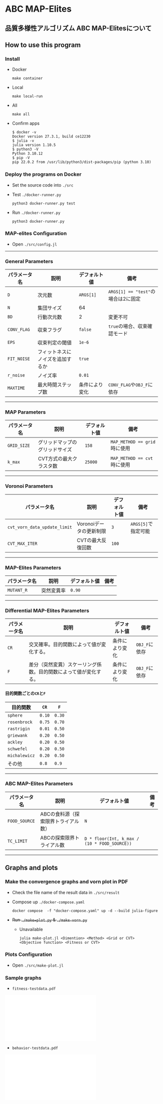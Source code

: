 # ABC MAP-Elites

## 品質多様性アルゴリズム ABC MAP-Elitesについて

## How to use this program

### Install

- Docker

    ```shell
    make container
    ```

- Local

    ```shell
    make local-run
    ```

- All

    ```shell
    make all
    ```

- Confirm apps

    ```shell
    $ docker -v
    Docker version 27.3.1, build ce12230
    $ julia -v
    julia version 1.10.5
    $ python3 -V
    Python 3.10.12
    $ pip -V
    pip 22.0.2 from /usr/lib/python3/dist-packages/pip (python 3.10)
    ```

### Deploy the programs on Docker

- Set the source code into `./src`
- Test `./docker-runner.py`

    ```shell
    python3 docker-runner.py test
    ```

- Run `./docker-runner.py`

    ```shell
    python3 docker-runner.py
    ```

### MAP-elites Configuration

- Open `./src/config.jl`

---

### General Parameters

| パラメータ名                    | 説明                                                                 | デフォルト値       | 備考                                  |
|--------------------------------|----------------------------------------------------------------------|--------------------|---------------------------------------|
| `D`                            | 次元数                                                              | `ARGS[1]`         | `ARGS[1] == "test"`の場合は2に固定    |
| `N`                            | 集団サイズ                                                          | 64                 |                                       |
| `BD`                           | 行動次元数                                                          | 2                  | 変更不可                             |
| `CONV_FLAG`                    | 収束フラグ                                                          | `false`            | `true`の場合、収束確認モード         |
| `EPS`                          | 収束判定の閾値                                                      | `1e-6`             |                                       |
| `FIT_NOISE`                    | フィットネスにノイズを追加するか                                    | `true`             |                                       |
| `r_noise`                      | ノイズ率                                                            | `0.01`             |                                       |
| `MAXTIME`                      | 最大時間ステップ数                                                  | 条件により変化     | `CONV_FLAG`や`OBJ_F`に依存           |

---

### MAP Parameters

| パラメータ名                    | 説明                                                                 | デフォルト値       | 備考                                  |
|--------------------------------|----------------------------------------------------------------------|--------------------|---------------------------------------|
| `GRID_SIZE`                    | グリッドマップのグリッドサイズ                                      | `158`              | `MAP_METHOD == grid`時に使用         |
| `k_max`                        | CVT方式の最大クラスタ数                                             | `25000`            | `MAP_METHOD == cvt`時に使用          |

---

### Voronoi Parameters

| パラメータ名                    | 説明                                                                 | デフォルト値       | 備考                                  |
|--------------------------------|----------------------------------------------------------------------|--------------------|---------------------------------------|
| `cvt_vorn_data_update_limit`   | Voronoiデータの更新制限                                             | `3`                | `ARGS[5]`で指定可能                  |
| `CVT_MAX_ITER`                 | CVTの最大反復回数                                                   | `100`              |                                       |

---

### MAP-Elites Parameters

| パラメータ名                    | 説明                                                                 | デフォルト値       | 備考                                  |
|--------------------------------|----------------------------------------------------------------------|--------------------|---------------------------------------|
| `MUTANT_R`                     | 突然変異率                                                          | `0.90`             |                                       |

---

### Differential MAP-Elites Parameters

| パラメータ名                    | 説明                                                                 | デフォルト値       | 備考                                  |
|--------------------------------|----------------------------------------------------------------------|--------------------|---------------------------------------|
| `CR`           | 交叉確率。目的関数によって値が変化する。                                   | 条件により変化     | `OBJ_F`に依存                        |
| `F`            | 差分（突然変異）スケーリング係数。目的関数によって値が変化する。                      | 条件により変化     | `OBJ_F`に依存                        |

#### 目的関数ごとの`CR`と`F`

| 目的関数           | `CR`   | `F`   |
|-------------------|--------|-------|
| `sphere`          | `0.10` | `0.30` |
| `rosenbrock`      | `0.75` | `0.70` |
| `rastrigin`       | `0.01` | `0.50` |
| `griewank`        | `0.20` | `0.50` |
| `ackley`          | `0.20` | `0.50` |
| `schwefel`        | `0.20` | `0.50` |
| `michalewicz`     | `0.20` | `0.50` |
| その他             | `0.8`  | `0.9`  |

---

### ABC MAP-Elites Parameters

| パラメータ名                    | 説明                                                                 | デフォルト値       | 備考                                  |
|--------------------------------|----------------------------------------------------------------------|--------------------|---------------------------------------|
| `FOOD_SOURCE`                  | ABCの食料源（探索限界トライアル数）                                 | `N`                |                                       |
| `TC_LIMIT`                     | ABCの探索限界トライアル数                                           | `D * floor(Int, k_max / (10 * FOOD_SOURCE))` | |

---

## Graphs and plots

### Make the convergence graphs and vorn plot in PDF

- Check the file name of the result data in `./src/result`
- Compose up `./docker-compose.yaml`

    ```shell
    docker compose  -f "docker-compose.yaml" up -d --build julia-figure
    ```

- ~~Run `./make=plot.py` & `./make-vorn.py`~~
  - Unavailable

    ```shell
    julia make-plot.jl <Dimention> <Method> <Grid or CVT> <Objective function> <Fitness or CVT>
    ```

### Plots Configuration

- Open `./src/make-plot.jl`

### Sample graphs

- `fitness-testdata.pdf`

![sample-fitness](./result/testdata/fitness-testdata.pdf)

- `behavior-testdata.pdf`

![sample-behavior](./result/testdata/behavior-testdata.pdf)
